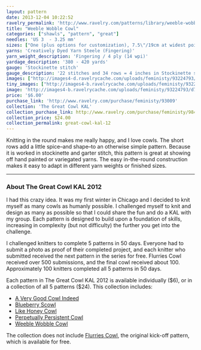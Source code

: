 ```yaml
---
layout: pattern
date: 2013-12-04 10:22:52
ravelry_permalink: 'http://www.ravelry.com/patterns/library/weeble-wobble-cowl'
title: "Weeble Wobble Cowl"
categories: ["shawls", "pattern", "great"]
needles: 'US 3  - 3.25 mm'
sizes: ["One (plus options for customization), 7.5\"/19cm at widest point 67\"/170cm in diameter"]
yarns: 'Creatively Dyed Yarn Steele (Fingering)'
yarn_weight_description: 'Fingering / 4 ply (14 wpi)'
yardage_description: '380 - 420 yards'
gauge: 'Stockinette stitch'
gauge_description: '22 stitches and 34 rows = 4 inches in Stockinette stitch'
images: ["http://images4-d.ravelrycache.com/uploads/feministy/93224793/d7c3755_medium.jpg", "http://farm8.static.flickr.com/7201/6937368579_82df6b2e55.jpg", "http://farm8.static.flickr.com/7188/6791089474_9acafb0732.jpg", "http://images4-b.ravelrycache.com/uploads/feministy/93224867/d7c3774_medium.jpg", "http://images4-d.ravelrycache.com/uploads/feministy/93224908/d7c3830_medium.jpg", "http://images4.ravelrycache.com/uploads/feministy/93224955/d7c4114_medium.jpg", "http://images4.ravelrycache.com/uploads/feministy/93224988/d7c4116_medium.jpg"]
tiny_images: ["http://images4-b.ravelrycache.com/uploads/feministy/93224793/d7c3755_square.jpg", "http://farm8.static.flickr.com/7201/6937368579_82df6b2e55_s.jpg", "http://farm8.static.flickr.com/7188/6791089474_9acafb0732_s.jpg", "http://images4.ravelrycache.com/uploads/feministy/93224867/d7c3774_square.jpg", "http://images4-b.ravelrycache.com/uploads/feministy/93224908/d7c3830_square.jpg", "http://images4-b.ravelrycache.com/uploads/feministy/93224955/d7c4114_square.jpg", "http://images4-b.ravelrycache.com/uploads/feministy/93224988/d7c4116_square.jpg"]
image: 'http://images4-b.ravelrycache.com/uploads/feministy/93224793/d7c3755_square.jpg'
price: '$6.00'
purchase_link: 'http://www.ravelry.com/purchase/feministy/93009'
collection: 'The Great Cowl KAL'
collection_purchase_link: http://www.ravelry.com/purchase/feministy/98461 
collection_price: $24.00 
collection_permalink: great-cowl-kal-12 
---
```

<p>Knitting in the round makes me really happy, and I love cowls. The short rows add a little spice–and shape–to an otherwise simple pattern. Because it is worked in stockinette and garter stitch, this pattern is great at showing off hand painted or variegated yarns. The easy in-the-round construction makes it easy to adapt in different yarn weights or finished sizes.</p>
<hr />
<h3 id='about_the_great_cowl_kal_2012'>About The Great Cowl KAL 2012</h3>

<p>I had this crazy idea. It was my first winter in Chicago and I decided to knit myself as many cowls as humanly possible. I challenged myself to knit and design as many as possible so that I could share the fun and do a KAL with my group. Each pattern is designed to build upon a foundation of skills, increasing in complexity (but not difficulty) the further you get into the challenge.</p>

<p>I challenged knitters to complete 5 patterns in 50 days. Everyone had to submit a photo as proof of their completed project, and each knitter who submitted received the next pattern in the series for free. Flurries Cowl received over 500 submissions, and the final cowl received about 100. Approximately 100 knitters completed all 5 patterns in 50 days.</p>

<p>Each pattern in The Great Cowl KAL 2012 is available individually ($6), or in a collection of all 5 patterns ($24). This collection includes:</p>

<ul>
<li><a href='http://www.ravelry.com/patterns/library/a-very-good-cowl-indeed'>A Very Good Cowl Indeed</a></li>

<li><a href='http://www.ravelry.com/patterns/library/blueberry-scowl'>Blueberry Scowl</a></li>

<li><a href='http://www.ravelry.com/patterns/library/like-honey-cowl'>Like Honey Cowl</a></li>

<li><a href='http://www.ravelry.com/patterns/library/perpetually-persistent-cowl'>Perpetually Persistent Cowl</a></li>

<li><a href='http://www.ravelry.com/patterns/library/weeble-wobble-cowl'>Weeble Wobble Cowl</a></li>
</ul>

<p>The collection does not include <a href='http://www.ravelry.com/patterns/library/flurries-cowl'>Flurries Cowl</a>, the original kick-off pattern, which is available for free.</p>